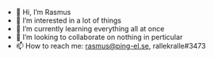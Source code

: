 - 👋 Hi, I’m Rasmus
- 👀 I’m interested in a lot of things
- 🌱 I’m currently learning everything all at once
- 💞️ I’m looking to collaborate on nothing in perticular
- 📫 How to reach me: rasmus@ping-el.se, rallekralle#3473

<!---
rallekralle11/rallekralle11 is a ✨ special ✨ repository because its `README.md` (this file) appears on your GitHub profile.
You can click the Preview link to take a look at your changes.
--->
